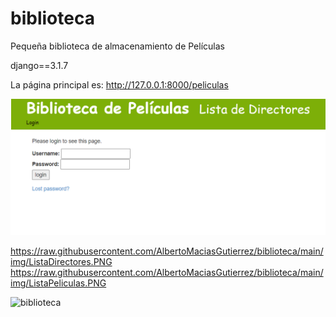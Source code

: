 # biblioteca
Pequeña biblioteca de almacenamiento de Películas

django==3.1.7

La página principal es: http://127.0.0.1:8000/peliculas

![ScreemShot](https://raw.githubusercontent.com/AlbertoMaciasGutierrez/biblioteca/main/img/InicioSesión.PNG)

https://raw.githubusercontent.com/AlbertoMaciasGutierrez/biblioteca/main/img/ListaDirectores.PNG
https://raw.githubusercontent.com/AlbertoMaciasGutierrez/biblioteca/main/img/ListaPeliculas.PNG

<img src="/img/ListaDirectores" alt="biblioteca"/>
